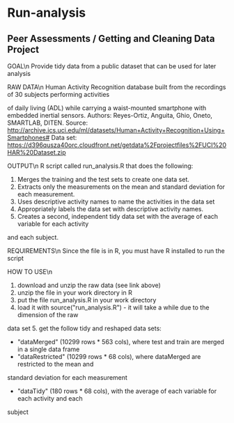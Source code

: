 Run-analysis
============

Peer Assessments / Getting and Cleaning Data Project
----------------------------------------------------

GOAL\n
Provide tidy data from a public dataset that can be used for later analysis

RAW DATA\n
Human Activity Recognition database built from the recordings of 30 subjects performing activities 

of daily living (ADL) while carrying a waist-mounted smartphone with embedded inertial sensors.
Authors: Reyes-Ortiz, Anguita, Ghio, Oneto, SMARTLAB, DITEN. 
Source: http://archive.ics.uci.edu/ml/datasets/Human+Activity+Recognition+Using+Smartphones#
Data set: https://d396qusza40orc.cloudfront.net/getdata%2Fprojectfiles%2FUCI%20HAR%20Dataset.zip

OUTPUT\n
R script called run_analysis.R that does the following:
1. Merges the training and the test sets to create one data set.
2. Extracts only the measurements on the mean and standard deviation for each measurement. 
3. Uses descriptive activity names to name the activities in the data set
4. Appropriately labels the data set with descriptive activity names. 
5. Creates a second, independent tidy data set with the average of each variable for each activity 

and each subject. 

REQUIREMENTS\n
Since the file is in R, you must have R installed to run the script

HOW TO USE\n
1. download and unzip the raw data (see link above)
2. unzip the file in your work directory in R
3. put the file run_analysis.R in your work directory
4. load it with source("run_analysis.R") - it will take a while due to the dimension of the raw 

data set
5. get the follow tidy and reshaped data sets:
* "dataMerged" (10299 rows * 563 cols), where test and train are merged in a single data frame
* "dataRestricted" (10299 rows * 68 cols), where dataMerged are restricted to the mean and 

standard deviation for each measurement
* "dataTidy" (180 rows * 68 cols), with the average of each variable for each activity and each 

subject 
